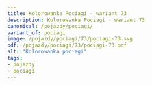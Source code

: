 ```yaml
---
title: Kolorowanka Pociagi - wariant 73
description: Kolorowanka Pociagi - wariant 73
canonical: /pojazdy/pociagi/
variant_of: pociagi
image: /pojazdy/pociagi/73/pociagi-73.svg
pdf: /pojazdy/pociagi/73/pociagi-73.pdf
alt: "Kolorowanka pociagi"
tags:
- pojazdy
- pociagi
---
```

